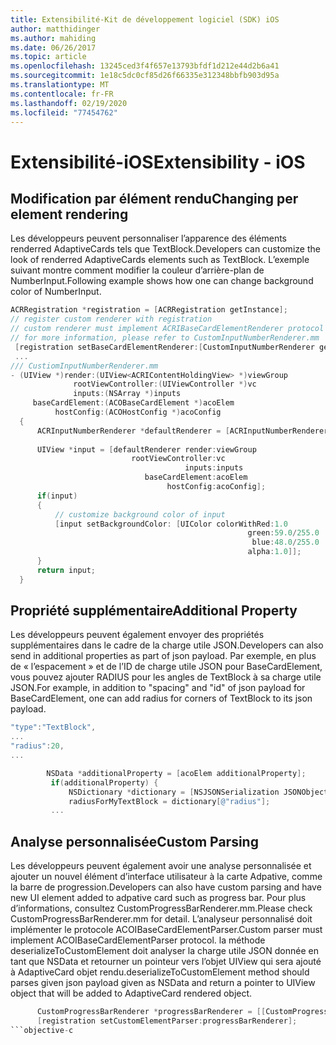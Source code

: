 ```yaml
---
title: Extensibilité-Kit de développement logiciel (SDK) iOS
author: matthidinger
ms.author: mahiding
ms.date: 06/26/2017
ms.topic: article
ms.openlocfilehash: 13245ced3f4f657e13793bfdf1d212e44d2b6a41
ms.sourcegitcommit: 1e18c5dc0cf85d26f66335e312348bbfb903d95a
ms.translationtype: MT
ms.contentlocale: fr-FR
ms.lasthandoff: 02/19/2020
ms.locfileid: "77454762"
---
```

# <a name="extensibility---ios"></a><span data-ttu-id="f00e9-102">Extensibilité-iOS</span><span class="sxs-lookup"><span data-stu-id="f00e9-102">Extensibility - iOS</span></span>

## <a name="changing-per-element-rendering"></a><span data-ttu-id="f00e9-103">Modification par élément rendu</span><span class="sxs-lookup"><span data-stu-id="f00e9-103">Changing per element rendering</span></span>

<span data-ttu-id="f00e9-104">Les développeurs peuvent personnaliser l’apparence des éléments renderred AdaptiveCards tels que TextBlock.</span><span class="sxs-lookup"><span data-stu-id="f00e9-104">Developers can customize the look of renderred AdaptiveCards elements such as TextBlock.</span></span>
<span data-ttu-id="f00e9-105">L’exemple suivant montre comment modifier la couleur d’arrière-plan de NumberInput.</span><span class="sxs-lookup"><span data-stu-id="f00e9-105">Following example shows how one can change background color of NumberInput.</span></span>

```objective-c
ACRRegistration *registration = [ACRRegistration getInstance];
// register custom renderer with registration
// custom renderer must implement ACRIBaseCardElementRenderer protocol
// for more information, please refer to CustomInputNumberRenderer.mm
 [registration setBaseCardElementRenderer:[CustomInputNumberRenderer getInstance] cardElementType:ACRNumberInput];
 ...
/// CustiomInputNumberRenderer.mm
- (UIView *)render:(UIView<ACRIContentHoldingView> *)viewGroup
              rootViewController:(UIViewController *)vc
              inputs:(NSArray *)inputs
     baseCardElement:(ACOBaseCardElement *)acoElem
          hostConfig:(ACOHostConfig *)acoConfig
  {
      ACRInputNumberRenderer *defaultRenderer = [ACRInputNumberRenderer getInstance];
 
      UIView *input = [defaultRenderer render:viewGroup
                           rootViewController:vc
                                       inputs:inputs
                              baseCardElement:acoElem
                                   hostConfig:acoConfig];
      if(input)
      {   
          // customize background color of input
          [input setBackgroundColor: [UIColor colorWithRed:1.0
                                                     green:59.0/255.0
                                                      blue:48.0/255.0
                                                     alpha:1.0]];
      }
      return input;
  }
  ```

 ## <a name="additional-property"></a><span data-ttu-id="f00e9-106">Propriété supplémentaire</span><span class="sxs-lookup"><span data-stu-id="f00e9-106">Additional Property</span></span>

 <span data-ttu-id="f00e9-107">Les développeurs peuvent également envoyer des propriétés supplémentaires dans le cadre de la charge utile JSON.</span><span class="sxs-lookup"><span data-stu-id="f00e9-107">Developers can also send in additional properties as part of json payload.</span></span>
<span data-ttu-id="f00e9-108">Par exemple, en plus de « l’espacement » et de l’ID de charge utile JSON pour BaseCardElement, vous pouvez ajouter RADIUS pour les angles de TextBlock à sa charge utile JSON.</span><span class="sxs-lookup"><span data-stu-id="f00e9-108">For example, in addition to "spacing" and "id" of json payload for BaseCardElement, one can add radius for corners of TextBlock to its json payload.</span></span>

 ```objective-c
 "type":"TextBlock",
 ...
 "radius":20,
 ...
 ```

 ```objective-c
         NSData *additionalProperty = [acoElem additionalProperty];
          if(additionalProperty) {
              NSDictionary *dictionary = [NSJSONSerialization JSONObjectWithData:additionalProperty options:NSJSONReadingMutableLeaves error:nil];
              radiusForMyTextBlock = dictionary[@"radius"];
          ...
```
 ## <a name="custom-parsing"></a><span data-ttu-id="f00e9-109">Analyse personnalisée</span><span class="sxs-lookup"><span data-stu-id="f00e9-109">Custom Parsing</span></span>

<span data-ttu-id="f00e9-110">Les développeurs peuvent également avoir une analyse personnalisée et ajouter un nouvel élément d’interface utilisateur à la carte Adpative, comme la barre de progression.</span><span class="sxs-lookup"><span data-stu-id="f00e9-110">Developers can also have custom parsing and have new UI element added to adpative card such as progress bar.</span></span> <span data-ttu-id="f00e9-111">Pour plus d’informations, consultez CustomProgressBarRenderer.mm.</span><span class="sxs-lookup"><span data-stu-id="f00e9-111">Please check CustomProgressBarRenderer.mm for detail.</span></span>
<span data-ttu-id="f00e9-112">L’analyseur personnalisé doit implémenter le protocole ACOIBaseCardElementParser.</span><span class="sxs-lookup"><span data-stu-id="f00e9-112">Custom parser must implement ACOIBaseCardElementParser protocol.</span></span> <span data-ttu-id="f00e9-113">la méthode deserializeToCustomElement doit analyser la charge utile JSON donnée en tant que NSData et retourner un pointeur vers l’objet UIView qui sera ajouté à AdaptiveCard objet rendu.</span><span class="sxs-lookup"><span data-stu-id="f00e9-113">deserializeToCustomElement method should parses given json payload given as NSData and return a pointer to UIView object that will be added to AdaptiveCard rendered object.</span></span>

```objective-c
      CustomProgressBarRenderer *progressBarRenderer = [[CustomProgressBarRenderer alloc] init];
      [registration setCustomElementParser:progressBarRenderer];
```objective-c